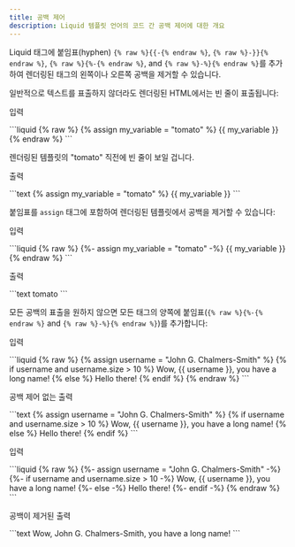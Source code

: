 ```yaml
---
title: 공백 제어
description: Liquid 템플릿 언어의 코드 간 공백 제어에 대한 개요
---
```


Liquid 태그에 붙임표(hyphen) `{% raw %}{{-{% endraw %}`, `{% raw %}-}}{% endraw %}`, `{% raw %}{%-{% endraw %}`, and `{% raw %}-%}{% endraw %}`를 추가하여 렌더링된 태그의 왼쪽이나 오른쪽 공백을 제거할 수 있습니다.

일반적으로 텍스트를 표출하지 않더라도 렌더링된 HTML에서는 빈 줄이 표출됩니다:

<p class="code-label">입력</p>
```liquid
{% raw %}
{% assign my_variable = "tomato" %}
{{ my_variable }}
{% endraw %}
```

렌더링된 템플릿의 "tomato" 직전에 빈 줄이 보일 겁니다.

<p class="code-label">출력</p>
```text
{% assign my_variable = "tomato" %}
{{ my_variable }}
```

붙임표를 `assign` 태그에 포함하여 렌더링된 템플릿에서 공백을 제거할 수 있습니다:

<p class="code-label">입력</p>
```liquid
{% raw %}
{%- assign my_variable = "tomato" -%}
{{ my_variable }}
{% endraw %}
```

<p class="code-label">출력</p>
```text
tomato
```

모든 공백의 표출을 원하지 않으면 모든 태그의 양쪽에 붙임표(`{% raw %}{%-{% endraw %}` and `{% raw %}-%}{% endraw %}`)를 추가합니다:

<p class="code-label">입력</p>
```liquid
{% raw %}
{% assign username = "John G. Chalmers-Smith" %}
{% if username and username.size > 10 %}
  Wow, {{ username }}, you have a long name!
{% else %}
  Hello there!
{% endif %}
{% endraw %}
```

<p class="code-label">공백 제어 없는 출력</p>
```text
{% assign username = "John G. Chalmers-Smith" %}
{% if username and username.size > 10 %}
  Wow, {{ username }}, you have a long name!
{% else %}
  Hello there!
{% endif %}
```

<p class="code-label">입력</p>
```liquid
{% raw %}
{%- assign username = "John G. Chalmers-Smith" -%}
{%- if username and username.size > 10 -%}
  Wow, {{ username }}, you have a long name!
{%- else -%}
  Hello there!
{%- endif -%}
{% endraw %}
```

<p class="code-label">공백이 제거된 출력</p>
```text
Wow, John G. Chalmers-Smith, you have a long name!
```
